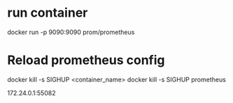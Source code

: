 # run container
docker run -p 9090:9090 prom/prometheus

# Reload prometheus config
docker kill -s SIGHUP <container_name>
docker kill -s SIGHUP prometheus

172.24.0.1:55082
